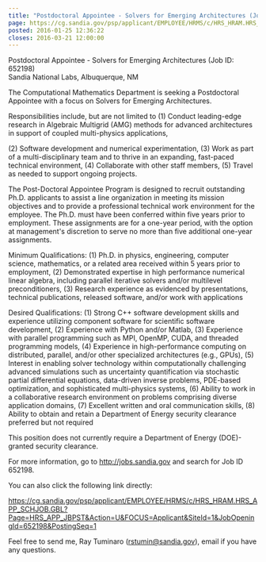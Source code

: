 ```yaml
---
title: "Postdoctoral Appointee - Solvers for Emerging Architectures (Job ID: 652198)"
page: https://cg.sandia.gov/psp/applicant/EMPLOYEE/HRMS/c/HRS_HRAM.HRS_APP_SCHJOB.GBL?Page=HRS_APP_JBPST&Action=U&FOCUS=Applicant&SiteId=1&JobOpeningId=652198&PostingSeq=1
posted: 2016-01-25 12:36:22
closes: 2016-03-21 12:00:00
---
```


Postdoctoral Appointee - Solvers for Emerging Architectures (Job ID: 652198)  
Sandia National Labs, Albuquerque, NM

The Computational Mathematics Department is seeking a Postdoctoral Appointee with a focus on Solvers for Emerging Architectures.

Responsibilities include, but are not limited to (1) Conduct leading-edge research in Algebraic Multigrid (AMG) methods for advanced architectures in support of coupled multi-physics applications, 

(2) Software development and numerical experimentation, (3) Work as part of a multi-disciplinary team and to thrive in an expanding, fast-paced technical environment, (4) Collaborate with other 
staff members, (5) Travel as needed to support ongoing projects.

The Post-Doctoral Appointee Program is designed to recruit outstanding Ph.D. applicants to assist a line organization in meeting its mission objectives and to provide a professional technical work environment for the employee. The Ph.D. must have been conferred within five years prior to employment. These assignments are for a one-year period, with the option at management's discretion to serve no more than five additional one-year assignments.

Minimum Qualifications: (1) Ph.D. in physics, engineering, computer science, mathematics, or a related area received within 5 years prior to employment, (2) Demonstrated expertise in high performance numerical linear algebra, including parallel iterative solvers and/or multilevel preconditioners, (3) Research experience as evidenced by presentations, technical publications, released software, and/or work with applications

Desired Qualifications: (1) Strong C++ software development skills and experience utilizing component software for scientific software development, (2) Experience with Python and/or Matlab, (3) Experience with parallel programming such as MPI, OpenMP, CUDA, and threaded programming models, (4) Experience in high-performance computing on distributed, parallel, and/or other specialized architectures (e.g., GPUs), (5) Interest in enabling solver technology within computationally challenging advanced simulations such as uncertainty quantification via stochastic partial differential equations, data-driven inverse problems, PDE-based optimization, and sophisticated multi-physics systems, (6) Ability to work in a collaborative research environment on problems comprising diverse application domains, (7) Excellent written and oral communication skills, (8) Ability to obtain and retain a Department of Energy security clearance preferred but not required

This position does not currently require a Department of Energy (DOE)-granted security clearance.

For more information, go to  <http://jobs.sandia.gov> and search for Job ID 652198.


You can also click the following link directly:

<https://cg.sandia.gov/psp/applicant/EMPLOYEE/HRMS/c/HRS_HRAM.HRS_APP_SCHJOB.GBL?Page=HRS_APP_JBPST&Action=U&FOCUS=Applicant&SiteId=1&JobOpeningId=652198&PostingSeq=1>

Feel free to send me, Ray Tuminaro (rstumin@sandia.gov), email if you have any questions.
